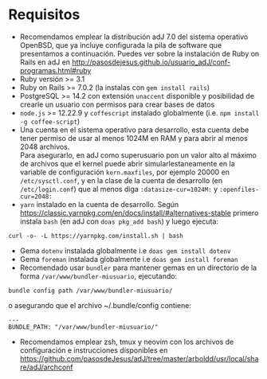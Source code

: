 # Requisitos

* Recomendamos emplear la distribución adJ 7.0 del sistema operativo OpenBSD,
  que ya incluye configurada la pila de software que presentamos a 
  continuación.
  Puedes ver sobre la instalación de Ruby on Rails en adJ en
  <http://pasosdejesus.github.io/usuario_adJ/conf-programas.html#ruby>
* Ruby versión >= 3.1
* Ruby on Rails >= 7.0.2 (la instalas con `gem install rails`)
* PostgreSQL >= 14.2 con extensión `unaccent` disponible y posibilidad
  de crearle un usuario con permisos para crear bases de datos
* `node.js` >= 12.22.9 y `coffescript` instalado globalmente 
  (i.e.  `npm install -g coffee-script`)
* Una cuenta en el sistema operativo para desarrollo, esta cuenta 
  debe tener permiso de usar al menos 1024M en RAM y para abrir al menos 
  2048 archivos.  
  Para asegurarlo, en adJ como superusuario pon un valor alto al 
  máximo de archivos que el kernel puede abrir
  simularlestaneamente en la variable de configuración `kern.maxfiles`, por
  ejemplo 20000 en `/etc/sysctl.conf`, y en la clase de la cuenta de desarrollo
  (en `/etc/login.conf`) que al menos diga
  `:datasize-cur=1024M:` y  `:openfiles-cur=2048:`
* `yarn` instalado en la cuenta de desarrollo. Según 
  <https://classic.yarnpkg.com/en/docs/install/#alternatives-stable>
  primero instala `bash` (en adJ con `doas pkg_add bash`) y luego ejecuta:
```
curl -o- -L https://yarnpkg.com/install.sh | bash
```
* Gema `dotenv` instalada globalmente i.e `doas gem install dotenv`
* Gema `foreman` instalada globalmente i.e `doas gem install foreman`
* Recomendado usar `bundler` para mantener gemas en un
  directorio de la forma `/var/www/bundler-miusuario`, ejecutando:
```
bundle config path /var/www/bundler-miusuario/
```
  o asegurando que el archivo ~/.bundle/config contiene:
```
---
BUNDLE_PATH: "/var/www/bundler-miusuario/"
```
* Recomendamos emplear zsh, tmux y neovim con los archivos de configuración
  e instrucciones disponibles en
  <https://github.com/pasosdeJesus/adJ/tree/master/arboldd/usr/local/share/adJ/archconf>



